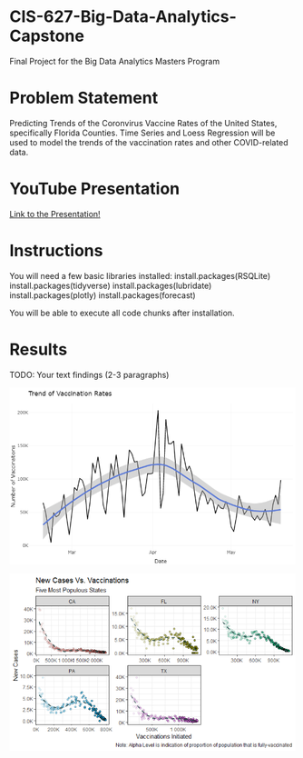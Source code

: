 # CIS-627-Big-Data-Analytics-Capstone
Final Project for the Big Data Analytics Masters Program

# Problem Statement
Predicting Trends of the Coronvirus Vaccine Rates of the United States, specifically Florida Counties. Time Series and Loess Regression will be used to model the trends of the vaccination rates and other COVID-related data.

# YouTube Presentation
[Link to the Presentation!](https://www.youtube.com/watch?v=gix3h8-LjnY)

# Instructions
You will need a few basic libraries installed: 
install.packages(RSQLite)
install.packages(tidyverse)
install.packages(lubridate)
install.packages(plotly)
install.packages(forecast)

You will be able to execute all code chunks after installation.

# Results

TODO: Your text findings (2-3 paragraphs)

![Vaccination Rates](https://github.com/NCRivera/CIS-627-Big-Data-Analytics-Capstone/blob/main/images/impact_plot_1.png)

![New Cases Vs. Vaccination Rates](https://github.com/NCRivera/CIS-627-Big-Data-Analytics-Capstone/blob/main/images/impact_plot_2.png)

